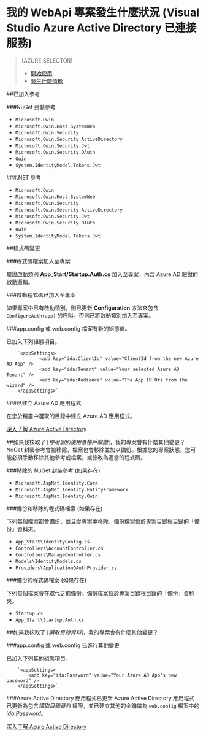 <properties
	pageTitle="我的 WebApi 專案 (Visual Studio Azure Active Directory 已連接服務) 發生了什麼事 | Microsoft Azure "
	description="說明當您使用 Visual Studio 連線至 Azure AD 時，您的 MVC 專案 WebApi 會發生什麼事"
  services="active-directory"
	documentationCenter=""
	authors="TomArcher"
	manager="douge"
	editor=""/>

<tags
	ms.service="active-directory"
	ms.workload="web"
	ms.tgt_pltfrm="vs-what-happened"
	ms.devlang="na"
	ms.topic="article"
	ms.date="08/15/2016"
	ms.author="tarcher"/>

# 我的 WebApi 專案發生什麼狀況 (Visual Studio Azure Active Directory 已連接服務)

> [AZURE.SELECTOR]
> - [開始使用](vs-active-directory-webapi-getting-started.md)
> - [發生什麼情形](vs-active-directory-webapi-what-happened.md)

##已加入參考

###NuGet 封裝參考

- `Microsoft.Owin`
- `Microsoft.Owin.Host.SystemWeb`
- `Microsoft.Owin.Security`
- `Microsoft.Owin.Security.ActiveDirectory`
- `Microsoft.Owin.Security.Jwt`
- `Microsoft.Owin.Security.OAuth`
- `Owin`
- `System.IdentityModel.Tokens.Jwt`

###.NET 參考

- `Microsoft.Owin`
- `Microsoft.Owin.Host.SystemWeb`
- `Microsoft.Owin.Security`
- `Microsoft.Owin.Security.ActiveDirectory`
- `Microsoft.Owin.Security.Jwt`
- `Microsoft.Owin.Security.OAuth`
- `Owin`
- `System.IdentityModel.Tokens.Jwt`

##程式碼變更

###程式碼檔案加入至專案

驗證啟動類別 **App\_Start/Startup.Auth.cs** 加入至專案，內含 Azure AD 驗證的啟動邏輯。

###啟動程式碼已加入至專案

如果專案中已有啟動類別，則已更新 **Configuration** 方法來包含 `ConfigureAuth(app)` 的呼叫。否則已將啟動類別加入至專案。


###app.config 或 web.config 檔案有新的組態值。

已加入下列組態項目。
```
	`<appSettings>
    		<add key="ida:ClientId" value="ClientId from the new Azure AD App" />
    		<add key="ida:Tenant" value="Your selected Azure AD Tenant" />
    		<add key="ida:Audience" value="The App ID Uri from the wizard" />
	</appSettings>`
```

###已建立 Azure AD 應用程式

在您於精靈中選取的目錄中建立 Azure AD 應用程式。

[深入了解 Azure Active Directory](https://azure.microsoft.com/services/active-directory/)

##如果我核取了 [*停用個別使用者帳戶驗證*]，我的專案會有什麼其他變更？
NuGet 封裝參考會被移除，檔案也會移除並加以備份。根據您的專案狀態，您可能必須手動移除其他參考或檔案，或修改為適當的程式碼。

###移除的 NuGet 封裝參考 (如果存在)

- `Microsoft.AspNet.Identity.Core`
- `Microsoft.AspNet.Identity.EntityFramework`
- `Microsoft.AspNet.Identity.Owin`

###備份和移除的程式碼檔案 (如果存在)

下列每個檔案都會備份，並且從專案中移除。備份檔案位於專案目錄根目錄的「備份」資料夾。

- `App_Start\IdentityConfig.cs`
- `Controllers\AccountController.cs`
- `Controllers\ManageController.cs`
- `Models\IdentityModels.cs`
- `Providers\ApplicationOAuthProvider.cs`

###備份的程式碼檔案 (如果存在)

下列每個檔案會在取代之前備份。備份檔案位於專案目錄根目錄的「備份」資料夾。

- `Startup.cs`
- `App_Start\Startup.Auth.cs`

##如果我核取了 [*讀取目錄資料*]，我的專案會有什麼其他變更？

###app.config 或 web.config 已進行其他變更

已加入下列其他組態項目。

```
	`<appSettings>
	    <add key="ida:Password" value="Your Azure AD App's new password" />
	</appSettings>`
```

###Azure Active Directory 應用程式已更新
Azure Active Directory 應用程式已更新為包含*讀取目錄資料* 權限，並已建立其他的金鑰做為 `web.config` 檔案中的 *ida:Password*。

[深入了解 Azure Active Directory](https://azure.microsoft.com/services/active-directory/)

<!---HONumber=AcomDC_0817_2016-->